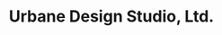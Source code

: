 ---
title: "Urbane Design Studio, Ltd."
url: /loves-park/urbane-design-studio-ltd/
shop: interior decoration
---